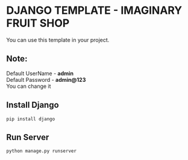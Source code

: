 # DJANGO TEMPLATE - IMAGINARY FRUIT SHOP

You can use this template in your project.

## Note:

Default UserName - **admin**  
Default Password - **admin@123**  
You can change it

## Install Django

```
pip install django
```

## Run Server

```
python manage.py runserver
```
